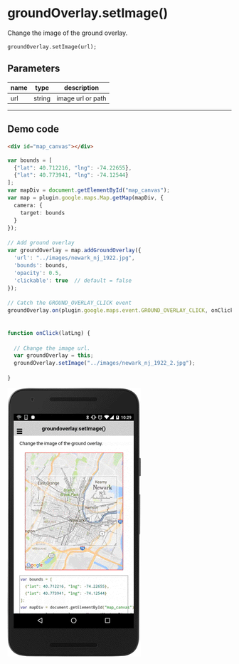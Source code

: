 # groundOverlay.setImage()

Change the image of the ground overlay.

```
groundOverlay.setImage(url);
```


## Parameters

name           | type          | description
---------------|---------------|---------------------------------------
url            | string        | image url or path
-----------------------------------------------------------------------


## Demo code

```html
<div id="map_canvas"></div>
```

```typescript
var bounds = [
  {"lat": 40.712216, "lng": -74.22655},
  {"lat": 40.773941, "lng": -74.12544}
];
var mapDiv = document.getElementById("map_canvas");
var map = plugin.google.maps.Map.getMap(mapDiv, {
  camera: {
    target: bounds
  }
});

// Add ground overlay
var groundOverlay = map.addGroundOverlay({
  'url': "../images/newark_nj_1922.jpg",
  'bounds': bounds,
  'opacity': 0.5,
  'clickable': true  // default = false
});

// Catch the GROUND_OVERLAY_CLICK event
groundOverlay.on(plugin.google.maps.event.GROUND_OVERLAY_CLICK, onClick);


function onClick(latLng) {

  // Change the image url.
  var groundOverlay = this;
  groundOverlay.setImage("../images/newark_nj_1922_2.jpg");

}
```

![](image.gif)
